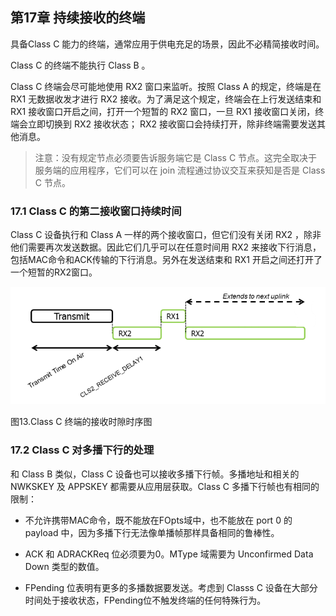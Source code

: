 

## **第17章 持续接收的终端**

具备Class C 能力的终端，通常应用于供电充足的场景，因此不必精简接收时间。

Class C 的终端不能执行 Class B 。

Class C 终端会尽可能地使用 RX2 窗口来监听。按照 Class A 的规定，终端是在 RX1 无数据收发才进行 RX2 接收。为了满足这个规定，终端会在上行发送结束和 RX1 接收窗口开启之间，打开一个短暂的 RX2 窗口，一旦 RX1 接收窗口关闭，终端会立即切换到 RX2 接收状态； RX2 接收窗口会持续打开，除非终端需要发送其他消息。

> 注意：没有规定节点必须要告诉服务端它是 Class C 节点。这完全取决于服务端的应用程序，它们可以在 join 流程通过协议交互来获知是否是 Class C 节点。

### <a name="17.1">17.1 Class C 的第二接收窗口持续时间</a>

Class C 设备执行和 Class A 一样的两个接收窗口，但它们没有关闭 RX2 ，除非他们需要再次发送数据。因此它们几乎可以在任意时间用 RX2 来接收下行消息，包括MAC命令和ACK传输的下行消息。另外在发送结束和 RX1 开启之间还打开了一个短暂的RX2窗口。

![](Pictures/lorawan_ClassCed_reception_slot_timing.png)

图13.Class C 终端的接收时隙时序图

### <a name="17.2">17.2 Class C 对多播下行的处理</a>

和 Class B 类似，Class C 设备也可以接收多播下行帧。多播地址和相关的 NWKSKEY 及 APPSKEY 都需要从应用层获取。Class C 多播下行帧也有相同的限制：

- 不允许携带MAC命令，既不能放在FOpts域中，也不能放在 port 0 的 payload 中，因为多播下行无法像单播帧那样具备相同的鲁棒性。

- ACK 和 ADRACKReq 位必须要为0。MType 域需要为  Unconfirmed Data Down 类型的数值。

- FPending 位表明有更多的多播数据要发送。考虑到 Classs C 设备在大部分时间处于接收状态，FPending位不触发终端的任何特殊行为。

